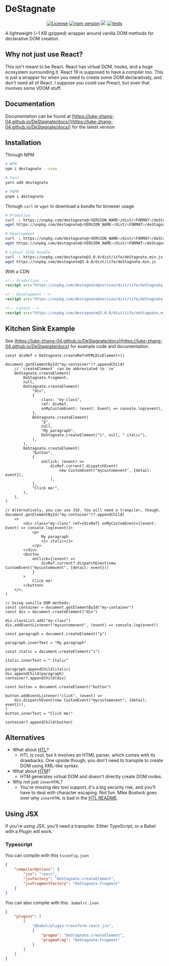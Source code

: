 # DeStagnate

<p align="center">
    <a href="https://github.com/Luke-zhang-04/DeStagnate/blob/master/LICENSE"><img src="https://img.shields.io/github/license/luke-zhang-04/destagnate" alt="License"/></a>
    <a href="https://www.npmjs.com/package/destagnate"><img src="https://img.shields.io/npm/v/destagnate?logo=npm" alt="npm version"/></a>
    <a href="https://www.npmjs.com/package/destagnate"><img src="https://img.shields.io/npm/dt/destagnate"/></a>
    <a href="https://github.com/Luke-zhang-04/DeStagnate/actions?query=workflow%3A%22Node.js+CI%22"><img src="https://img.shields.io/github/actions/workflow/status/Luke-zhang-04/DeStagnate/CI.yml?branch=master&label=Tests&logo=github" alt="tests"/></a>
</p>

A lightweight (~1 KB gzipped) wrapper around vanilla DOM methods for declarative DOM creation.

## Why not just use React?

This isn't meant to be React. React has virtual DOM, hooks, and a huge ecosystem surrounding it. React 19 is supposed to have a compiler too. This is just a wrapper for when you need to create some DOM declaratively, and don't need all of React. I suppose you could use Preact, but even that involves some VDOM stuff.

## Documentation

Documentation can be found at [https://luke-zhang-04.github.io/DeStagnate/docs/](https://luke-zhang-04.github.io/DeStagnate/docs/) for the latest version

## Installation

Through NPM

```bash
# NPM
npm i destagnate --save

# Yarn
yarn add destagnate

# PNPM
pnpm i destagnate
```

Through `curl` or `wget` to download a bundle for browser usage<br/>

```bash
# Prodution
curl -L https://unpkg.com/destagnate@<VERSION_NAME>/dist/<FORMAT>/deStagnate.min.js > deStagnate.js
wget https://unpkg.com/destagnate@<VERSION_NAME>/dist/<FORMAT>/deStagnate.min.js

# Development
curl -L https://unpkg.com/destagnate@<VERSION_NAME>/dist/<FORMAT>/deStagnate.js > deStagnate.min.js
wget https://unpkg.com/destagnate@<VERSION_NAME>/dist/<FORMAT>/deStagnate.js

# Latest IIFE bundle
curl -L https://unpkg.com/destagnate@3.0.0/dist/iife/deStagnate.min.js > deStagnate.min.js
wget https://unpkg.com/destagnate@3.0.0/dist/iife/deStagnate.min.js
```

With a CDN

```html
<!-- Production -->
<script src="https://unpkg.com/destagnate@version/dist/iife/deStagnate.min.js"></script>

<!-- Development -->
<script src="https://unpkg.com/destagnate@version/dist/iife/deStagnate.js"></script>

<!-- Latest -->
<script src="https://unpkg.com/destagnate@3.0.0/dist/iife/deStagnate.min.js"></script>
```

## Kitchen Sink Example

See [https://luke-zhang-04.github.io/DeStagnate/docs](https://luke-zhang-04.github.io/DeStagnate/docs) for example code and documentation.

```tsx
const divRef = DeStagnate.createRef<HTMLDivElement>()

document.getElementById("my-container")?.appendChild(
    // `createElement` can be abbreviated to `ce`
    DeStagnate.createElement(
        DeStagnate.Fragment,
        null,
        DeStagnate.createElement(
            "div",
            {
                class: "my-class",
                ref: divRef,
                onMyCustomEvent: (event: Event) => console.log(event),
            },
            DeStagnate.createElement(
                "p",
                null,
                "My paragraph",
                DeStagnate.createElement("i", null, " italic"),
            ),
        ),
        DeStagnate.createElement(
            "button",
            {
                onClick: (event) =>
                    divRef.current?.dispatchEvent(
                        new CustomEvent("mycustomevent", {detail: event}),
                    ),
            },
            "Click me!",
        ),
    ),
)

// Alternatively, you can use JSX. You will need a tranpiler, though.
document.getElementById("my-container")?.appendChild(
    <>
        <div class="my-class" ref={divRef} onMyCustomEvent={(event: Event) => console.log(event)}>
            <p>
                My paragraph
                <i> italic</i>
            </p>
        </div>
        <button
            onClick={(event) =>
                divRef.current?.dispatchEvent(new CustomEvent("mycustomevent", {detail: event}))
            }
        >
            Click me!
        </button>
    </>,
)

// Using vanilla DOM methods:
const container = document.getElementById("my-container")
const div = document.createElement("div")

div.classList.add("my-class")
div.addEventListener("mycustomevent", (event) => console.log(event))

const paragraph = document.createElement("p")

paragraph.innerText = "My paragraph"

const italic = document.createElement("i")

italic.innerText = " italic"

paragraph.appendChild(italic)
div.appendChild(paragraph)
container?.appendChild(div)

const button = document.createElement("button")

button.addEventListener("click", (event) =>
    div.dispatchEvent(new CustomEvent("mycustomevent", {detail: event})),
)
button.innerText = "Click me!"

container?.appendChild(button)
```

## Alternatives

-   What about [HTL](https://www.npmjs.com/package/htl)?
    -   HTL is cool, but it involves an HTML parser, which comes with its drawbacks. One upside though, you don't need to transpile to create DOM using XML-like syntax.
-   What about [HTM](https://www.npmjs.com/package/htm)?
    -   HTM generates virtual DOM and doesn't directly create DOM nodes.
-   Why not just `innerHTML`?
    -   You're missing dev tool support, it's a big security risk, and you'll have to deal with character escaping. Not fun. Mike Bostock goes over why `innerHTML` is bad in the [HTL README](https://www.npmjs.com/package/htl).

## Using JSX

If you're using JSX, you'll need a transpiler. Either TypeScript, or a Babel with a Plugin will work.

### Typescript

You can compile with this `tsconfig.json`

```json
{
    "compilerOptions": {
        "jsx": "react",
        "jsxFactory": "DeStagnate.createElement",
        "jsxFragmentFactory": "DeStagnate.Fragment"
    }
}
```

You can also compile with this `.babelrc.json`

```json
{
    "plugins": [
        [
            "@babel/plugin-transform-react-jsx",
            {
                "pragma": "DeStagnate.createElement",
                "pragmaFrag": "DeStagnate.Fragment"
            }
        ]
    ]
}
```
